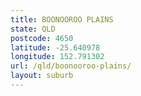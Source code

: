 ```yaml
---
title: BOONOOROO PLAINS
state: QLD
postcode: 4650
latitude: -25.640978
longitude: 152.791302
url: /qld/boonooroo-plains/
layout: suburb
---
```

